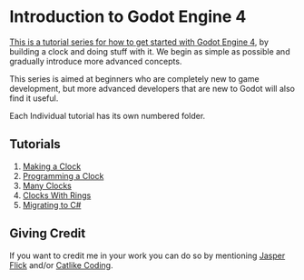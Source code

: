 # Introduction to Godot Engine 4

[This is a tutorial series for how to get started with Godot Engine 4](https://catlikecoding.com/godot/introduction/), by building a clock and doing stuff with it. We begin as simple as possible and gradually introduce more advanced concepts.

This series is aimed at beginners who are completely new to game development, but more advanced developers that are new to Godot will also find it useful.

Each Individual tutorial has its own numbered folder.

## Tutorials

1. [Making a Clock](https://catlikecoding.com/godot/introduction/1-making-a-clock/)
2. [Programming a Clock](https://catlikecoding.com/godot/introduction/2-programming-a-clock/)
3. [Many Clocks](https://catlikecoding.com/godot/introduction/3-many-clocks/)
4. [Clocks With Rings](https://catlikecoding.com/godot/introduction/4-clocks-with-rings/)
5. [Migrating to C#](https://catlikecoding.com/godot/introduction/5-migrating-to-c-sharp/)

## Giving Credit

If you want to credit me in your work you can do so by mentioning [Jasper Flick](https://catlikecoding.com/jasper-flick/) and/or [Catlike Coding](https://catlikecoding.com).
